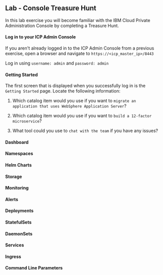 Lab - Console Treasure Hunt
---

In this lab exercise you will become familiar with the IBM Cloud Private Administration Console by completing a Treasure Hunt.

#### Log in to your ICP Admin Console
If you aren't already logged in to the ICP Admin Console from a previous exercise, open a browser and navigate to `https://<icp_master_ip>/8443`

<screenshot>

Log in using `username: admin` and `password: admin`

#### Getting Started
The first screen that is displayed when you successfully log in is the `Getting Started` page. Locate the following information:

1. Which catalog item would you use if you want to `migrate an application that uses WebSphere Application Server`? 

2. Which catalog item would you use if you want to `build a 12-factor microservice`?

3. What tool could you use to `chat with the team` if you have any issues?

#### Dashboard

#### Namespaces

#### Helm Charts

#### Storage

#### Monitoring

#### Alerts

#### Deployments

#### StatefulSets

#### DaemonSets

#### Services

#### Ingress

#### Command Line Parameters
